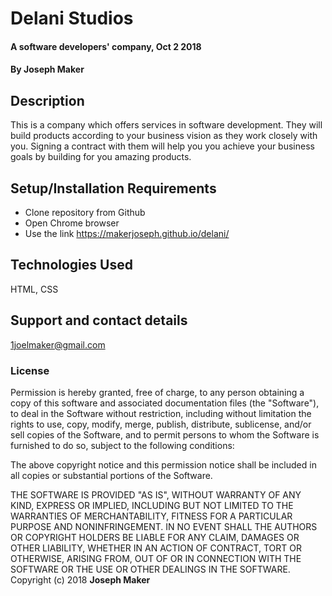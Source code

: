 # Delani Studios
#### A software developers' company, Oct 2 2018
#### By **Joseph Maker**
## Description
This is a company which offers services in software development. They will build products according to your business vision as they work closely with you. Signing a contract with them will help you you achieve your business goals by building for you amazing products.
## Setup/Installation Requirements
* Clone repository from Github
* Open Chrome browser
* Use the link https://makerjoseph.github.io/delani/

## Technologies Used
HTML, CSS
## Support and contact details
1joelmaker@gmail.com
### License

Permission is hereby granted, free of charge, to any person obtaining a copy of this software and associated documentation files (the "Software"), to deal in the Software without restriction, including without limitation the rights to use, copy, modify, merge, publish, distribute, sublicense, and/or sell copies of the Software, and to permit persons to whom the Software is furnished to do so, subject to the following conditions:

The above copyright notice and this permission notice shall be included in all copies or substantial portions of the Software.

THE SOFTWARE IS PROVIDED "AS IS", WITHOUT WARRANTY OF ANY KIND, EXPRESS OR IMPLIED, INCLUDING BUT NOT LIMITED TO THE WARRANTIES OF MERCHANTABILITY, FITNESS FOR A PARTICULAR PURPOSE AND NONINFRINGEMENT. IN NO EVENT SHALL THE AUTHORS OR COPYRIGHT HOLDERS BE LIABLE FOR ANY CLAIM, DAMAGES OR OTHER LIABILITY, WHETHER IN AN ACTION OF CONTRACT, TORT OR OTHERWISE, ARISING FROM, OUT OF OR IN CONNECTION WITH THE SOFTWARE OR THE USE OR OTHER DEALINGS IN THE SOFTWARE.
Copyright (c) 2018 **Joseph Maker**
